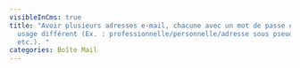 ```yaml
---
visibleInCms: true
title: "Avoir plusieurs adresses e-mail, chacune avec un mot de passe et un
  usage différent (Ex. : professionnelle/personnelle/adresse sous pseudonyme,
  etc.). "
categories: Boîte Mail
---
```

